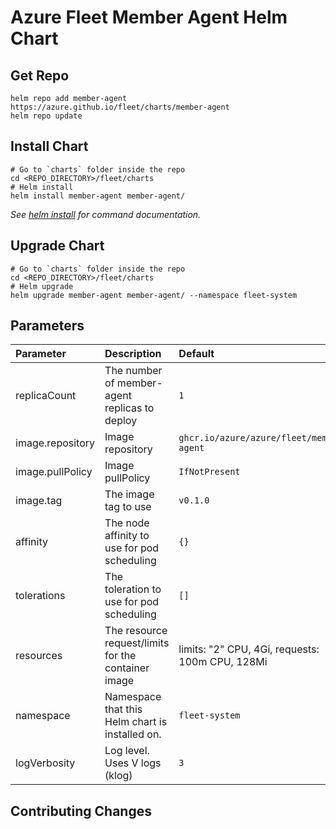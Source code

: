 # Azure Fleet Member Agent Helm Chart

## Get Repo

```console
helm repo add member-agent https://azure.github.io/fleet/charts/member-agent
helm repo update
```

## Install Chart

```console
# Go to `charts` folder inside the repo
cd <REPO_DIRECTORY>/fleet/charts
# Helm install
helm install member-agent member-agent/
```

_See [helm install](https://helm.sh/docs/helm/helm_install/) for command documentation._

## Upgrade Chart

```console
# Go to `charts` folder inside the repo
cd <REPO_DIRECTORY>/fleet/charts
# Helm upgrade
helm upgrade member-agent member-agent/ --namespace fleet-system
```

## Parameters

| Parameter                | Description                                           | Default                                         |
|:-------------------------|:------------------------------------------------------|:------------------------------------------------|
| replicaCount             | The number of member-agent replicas to deploy         | `1`                                             |
| image.repository         | Image repository                                      | `ghcr.io/azure/azure/fleet/member-agent`        |
| image.pullPolicy         | Image pullPolicy                                      | `IfNotPresent`                                  |
| image.tag                | The image tag to use                                  | `v0.1.0`                                        |
| affinity                 | The node affinity to use for pod scheduling           | `{}`                                            |
| tolerations              | The toleration to use for pod scheduling              | `[]`                                            |
| resources                | The resource request/limits for the container image   | limits: "2" CPU, 4Gi, requests: 100m CPU, 128Mi |
| namespace                | Namespace that this Helm chart is installed on.       | `fleet-system`                                  |
| logVerbosity             | Log level. Uses V logs (klog)                         | `3`                                             |

## Contributing Changes
